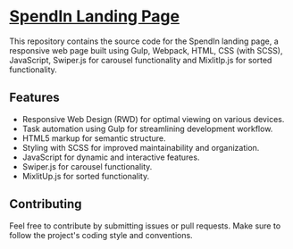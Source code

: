 # [SpendIn Landing Page](https://vanbasx.github.io/Landing-SpendIn/)

This repository contains the source code for the SpendIn landing page, a responsive web page built using Gulp, Webpack, HTML, CSS (with SCSS), JavaScript, Swiper.js for carousel functionality and MixlitIp.js for sorted functionality.


## Features

- Responsive Web Design (RWD) for optimal viewing on various devices.
- Task automation using Gulp for streamlining development workflow.
- HTML5 markup for semantic structure.
- Styling with SCSS for improved maintainability and organization.
- JavaScript for dynamic and interactive features.
- Swiper.js for carousel functionality.
- MixlitUp.js for sorted functionality.

## Contributing

Feel free to contribute by submitting issues or pull requests. Make sure to follow the project's coding style and conventions.
